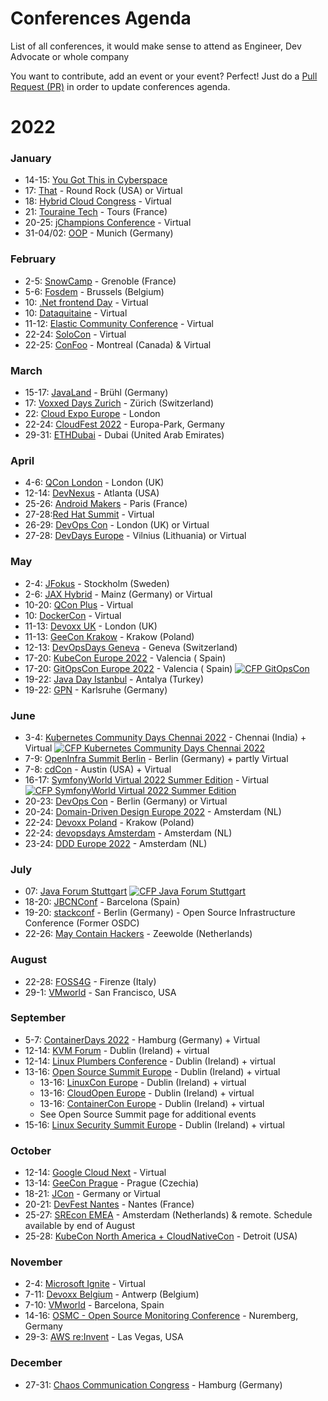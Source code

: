 # Conferences Agenda

List of all conferences, it would make sense to attend as Engineer, Dev Advocate or whole company

You want to contribute, add an event or your event? Perfect! Just do
a [Pull Request (PR)](https://github.com/stackitcloud/conferences-agenda/pulls) in order to update conferences
agenda.

# 2022

### January

* 14-15: [You Got This in Cyberspace](https://yougotthis.io)
* 17: [That](https://that.us/) - Round Rock (USA) or Virtual
* 18: [Hybrid Cloud Congress](https://techforge.pub/events/hybrid-cloud-congress-2/) - Virtual
* 21: [Touraine Tech](https://touraine.tech/) - Tours (France)
* 20-25: [jChampions Conference](https://jchampionsconf.com/) - Virtual
* 31-04/02: [OOP](https://www.oop-konferenz.de/oop-2022/startpage) - Munich (Germany)

### February

* 2-5: [SnowCamp](https://snowcamp.io/fr/) - Grenoble (France)
* 5-6: [Fosdem](https://fosdem.org/2022/) - Brussels (Belgium)
* 10: [.Net frontend Day](https://www.dotnet-frontend.com/) - Virtual
* 10: [Dataquitaine](https://www.dataquitaine.com/2022/conference-ia-ai-datascience-ro-bordeaux-2022) - Virtual
* 11-12: [Elastic Community Conference](https://sessionize.com/elastic-community-conference) - Virtual
* 22-24: [SoloCon](https://solocon.io/) - Virtual
* 22-25: [ConFoo](https://confoo.ca/fr/2022) - Montreal (Canada) & Virtual

### March

* 15-17: [JavaLand](https://www.javaland.eu/en/home/) - Brühl (Germany)
* 17: [Voxxed Days Zurich](https://voxxeddays.com/zurich/) - Zürich (Switzerland)
* 22: [Cloud Expo Europe](https://www.cloudexpoeurope.com/) - London
* 22-24: [CloudFest 2022](https://www.cloudfest.com/) - Europa-Park, Germany
* 29-31: [ETHDubai](https://www.ethdubaiconf.org/) - Dubai (United Arab Emirates)

### April

* 4-6: [QCon London](https://qconlondon.com/) - London (UK)
* 12-14: [DevNexus](https://devnexus.com/) - Atlanta (USA)
* 25-26: [Android Makers](https://androidmakers.fr/) - Paris (France)
* 27-28:[Red Hat Summit](https://www.redhat.com/en/summit) - Virtual
* 26-29: [DevOps Con](https://devopscon.io/london/) - London (UK) or Virtual
* 27-28: [DevDays Europe](https://devdays.lt/) - Vilnius (Lithuania) or Virtual

### May

* 2-4: [JFokus](https://www.jfokus.se/) - Stockholm (Sweden)
* 2-6: [JAX Hybrid](https://jax.de/mainz-en) - Mainz (Germany) or Virtual
* 10-20: [QCon Plus](https://qconlondon.com/) - Virtual
* 10: [DockerCon](https://www.docker.com/dockercon/) - Virtual
* 11-13: [Devoxx UK](https://www.devoxx.co.uk/) - London (UK)
* 11-13: [GeeCon Krakow](https://www.geecon.org/) - Krakow (Poland)
* 12-13: [DevOpsDays Geneva](https://devopsdays.org/events/2022-geneva/welcome/) - Geneva (Switzerland)
* 17-20: [KubeCon Europe 2022](https://events.linuxfoundation.org/kubecon-cloudnativecon-europe-2022/) - Valencia (
  Spain)
* 17-20: [GitOpsCon Europe 2022](https://events.linuxfoundation.org/gitopscon-europe/) - Valencia (
  Spain) <a href="https://events.linuxfoundation.org/gitopscon-europe/program/cfp/"><img alt="CFP GitOpsCon" src="https://img.shields.io/static/v1?label=CFP&message=05-Jan-2022%20to%2014-Feb-2022&color=green"> </a>
* 19-22: [Java Day Istanbul](https://www.javaday.istanbul/) - Antalya (Turkey)
* 19-22: [GPN](https://entropia.de/GPN) - Karlsruhe (Germany)

### June

* 3-4: [Kubernetes Community Days Chennai 2022](http://www.kcdchennai.in) - Chennai (India) +
  Virtual <a href="http://www.kcdchennai.in/"><img alt="CFP Kubernetes Community Days Chennai 2022" src="https://img.shields.io/static/v1?label=CFP&message=16-Feb-2022%20to%2031-Mar-2022&color=green"> </a>
* 7-9: [OpenInfra Summit Berlin](https://openinfra.dev/summit/) - Berlin (Germany) + 
  partly Virtual
* 7-8: [cdCon](https://events.linuxfoundation.org/cdcon/) - Austin (USA) + Virtual
* 16-17: [SymfonyWorld Virtual 2022 Summer Edition](https://live.symfony.com/2022-world-summer/) -
  Virtual <a href="https://live.symfony.com/2022-world-summer/cfp"><img alt="CFP SymfonyWorld Virtual 2022 Summer Edition" src="https://img.shields.io/static/v1?label=CFP&message=%3E14-02-2022&color=green"> </a>
* 20-23: [DevOps Con](https://devopscon.io/berlin/) - Berlin (Germany) or Virtual
* 20-24: [Domain-Driven Design Europe 2022](https://2022.dddeurope.com/#page-top) - Amsterdam (NL)
* 22-24: [Devoxx Poland](https://devoxx.pl/) - Krakow (Poland)
* 22-24: [devopsdays Amsterdam](https://devopsdays.org/events/2022-amsterdam/welcome/) - Amsterdam (NL)
* 23-24: [DDD Europe 2022](https://dddeurope.com/) - Amsterdam (NL)

### July

* 07: [Java Forum Stuttgart](https://www.java-forum-stuttgart.de) <a href="https://www.java-forum-stuttgart.de/call-for-papers/"><img alt="CFP Java Forum Stuttgart" src="https://img.shields.io/static/v1?label=CFP&message=%3E14-02-2022&color=green"> </a>
* 18-20: [JBCNConf](https://www.jbcnconf.com/2022/) - Barcelona (Spain)
* 19-20: [stackconf](https://stackconf.eu/) - Berlin (Germany) - Open Source Infrastructure Conference (Former OSDC)
* 22-26: [May Contain Hackers](https://mch2022.org/#/) - Zeewolde (Netherlands)

### August

* 22-28: [FOSS4G](https://2022.foss4g.org/) - Firenze (Italy)
* 29-1: [VMworld](https://www.vmworld.com/en/us/index.html) - San Francisco, USA

### September

* 5-7: [ContainerDays 2022](https://www.containerdays.io/) - Hamburg (Germany) + Virtual
* 12-14: [KVM Forum](https://events.linuxfoundation.org/kvm-forum/) - Dublin (Ireland) + virtual
* 12-14: [Linux Plumbers Conference](https://lpc.events/) - Dublin (Ireland) + virtual
* 13-16: [Open Source Summit Europe](https://events.linuxfoundation.org/open-source-summit-europe/) - Dublin (Ireland) + virtual
  * 13-16: [LinuxCon Europe](https://events.linuxfoundation.org/open-source-summit-europe/about/linuxcon/) - Dublin (Ireland) + virtual
  * 13-16: [CloudOpen Europe](https://events.linuxfoundation.org/open-source-summit-europe/about/cloudopen/) - Dublin (Ireland) + virtual
  * 13-16: [ContainerCon Europe](https://events.linuxfoundation.org/open-source-summit-europe/about/containercon/) - Dublin (Ireland) + virtual
  * See Open Source Summit page for additional events
* 15-16: [Linux Security Summit Europe](https://events.linuxfoundation.org/linux-security-summit-europe/) - Dublin (Ireland) + virtual

### October

* 12-14: [Google Cloud Next](https://cloud.withgoogle.com/next/sf/) - Virtual
* 13-14: [GeeCon Prague](https://www.geecon.org/) - Prague (Czechia)
* 18-21: [JCon](https://jcon.one/) - Germany or Virtual
* 20-21: [DevFest Nantes](https://devfest.gdgnantes.com/) - Nantes (France)
* 25-27: [SREcon EMEA](https://www.usenix.org/conference/srecon22emea) - Amsterdam (Netherlands) & remote. Schedule available by end of August
* 25-28: [KubeCon North America + CloudNativeCon](https://events.linuxfoundation.org/kubecon-cloudnativecon-north-america-2022/) - Detroit (USA)

### November

* 2-4: [Microsoft Ignite](https://www.microsoft.com/en-us/ignite) - Virtual
* 7-11: [Devoxx Belgium](https://devoxx.be/) - Antwerp (Belgium)
* 7-10: [VMworld](https://www.vmworld.com/en/us/index.html) - Barcelona, Spain
* 14-16: [OSMC - Open Source Monitoring Conference](https://osmc.de/) - Nuremberg, Germany
* 29-3: [AWS re:Invent](https://reinvent.awsevents.com/) - Las Vegas, USA

### December
* 27-31: [Chaos Communication Congress](https://events.ccc.de/congress/) - Hamburg (Germany)
